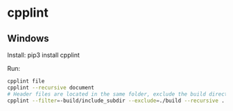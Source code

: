 # cpplint

## Windows

Install: pip3 install cpplint

Run:

```bash
cpplint file
cpplint --recursive document
# Header files are located in the same folder, exclude the build directory, recursively process the current directory
cpplint --filter=-build/include_subdir --exclude=./build --recursive .
```
